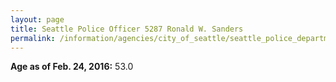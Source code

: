```yaml
---
layout: page
title: Seattle Police Officer 5287 Ronald W. Sanders
permalink: /information/agencies/city_of_seattle/seattle_police_department/copbook/5287/
---
```


**Age as of Feb. 24, 2016:** 53.0
